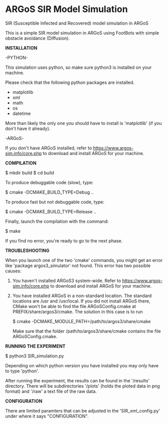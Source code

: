 # ARGoS SIR Model Simulation
SIR (Susceptible Infected and Recovered) model simulation in ARGoS

This is a simple SIR model simulation in ARGoS using FootBots with simple obstacle avoidance (Diffusion).

**INSTALLATION**

-PYTHON-

This simulation uses python, so make sure python3 is installed on your machine.

Please check that the following python packages are installed.

- matplotlib
- xml
- math
- os
- datetime

More than likely the only one you should have to install is 'matplotlib' (if you don't have it
already).

-ARGoS-

If you don't have ARGoS installed, refer to https://www.argos-sim.info/core.php
to download and install ARGoS for your machine.

**COMPILATION**

$ mkdir build
$ cd build

To produce debuggable code (slow), type:

$ cmake -DCMAKE_BUILD_TYPE=Debug ..

To produce fast but not debuggable code, type:

$ cmake -DCMAKE_BUILD_TYPE=Release ..

Finally, launch the compilation with the command:

$ make

If you find no error, you're ready to go to the next phase. 

**TROUBLESHOOTING**

When you launch one of the two 'cmake' commands, you might get an
error like 'package argos3_simulator' not found. This error has two
possible causes:

1.  You haven't installed ARGoS3 system-wide. Refer to https://www.argos-sim.info/core.php
    to download and install ARGoS for your machine.

2. You have installed ARGoS in a non-standard location. The standard
   locations are /usr and /usr/local. If you did not install ARGoS
   there, CMake won't be able to find the file ARGoSConfig.cmake at
   PREFIX/share/argos3/cmake. The solution in this case is to run
   
   $ cmake -DCMAKE_MODULE_PATH=/path/to/argos3/share/cmake
   
   Make sure that the folder /path/to/argos3/share/cmake contains the
   file ARGoSConfig.cmake.

**RUNNING THE EXPERIMENT**

$ python3 SIR_simulation.py

Depending on which python version you have installed you may only have to type 'python'.

After running the experiment, the results can be found in the '/results' directory. There will be
subdirectories '/plots' (holds the ploted data in png format) and '/raw' a text file of the raw data.

**CONFIGURATION**

There are limited paramters that can be adjusted in the 'SIR_xml_config.py' under where it says
"CONFIGURATION".

